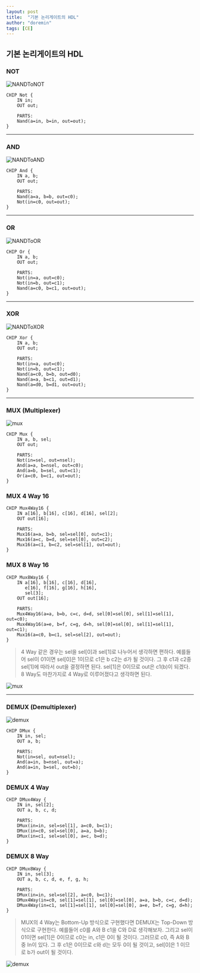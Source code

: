 ```yaml
---
layout: post
title:  "기본 논리게이트의 HDL"
author: "doremin"
tags: [CE]
---
```


## 기본 논리게이트의 HDL

### NOT

![NANDToNOT](/assets/images/2020-12-28/2020-12-28-1.png)

```
CHIP Not {
    IN in;
    OUT out;

    PARTS:
    Nand(a=in, b=in, out=out);
}
```
---

### AND

![NANDToAND](/assets/images/2020-12-28/2020-12-28-2.png)

```
CHIP And {
    IN a, b;
    OUT out;

    PARTS:
    Nand(a=a, b=b, out=c0);
    Not(in=c0, out=out);
}
```
---

### OR

![NANDToOR](/assets/images/2020-12-28/2020-12-28-3.png)

```
CHIP Or {
    IN a, b;
    OUT out;

    PARTS:
    Not(in=a, out=c0);
    Not(in=b, out=c1);
    Nand(a=c0, b=c1, out=out);
}
```
---

### XOR

![NANDToXOR](/assets/images/2020-12-28/2020-12-28-4.png)

```
CHIP Xor {
    IN a, b;
    OUT out;

    PARTS:
    Not(in=a, out=c0);
    Not(in=b, out=c1);
    Nand(a=c0, b=b, out=d0);
    Nand(a=a, b=c1, out=d1);
    Nand(a=d0, b=d1, out=out);
}
```
---

### MUX (Multiplexer)

![mux](/assets/images/2020-12-29/2020-12-29-1.png)

```
CHIP Mux {
    IN a, b, sel;
    OUT out;

    PARTS:
    Not(in=sel, out=nsel);
    And(a=a, b=nsel, out=c0);
    And(a=b, b=sel, out=c1);
    Or(a=c0, b=c1, out=out);
}
```

### MUX 4 Way 16

```
CHIP Mux4Way16 {
    IN a[16], b[16], c[16], d[16], sel[2];
    OUT out[16];

    PARTS:
    Mux16(a=a, b=b, sel=sel[0], out=c1);
    Mux16(a=c, b=d, sel=sel[0], out=c2);
    Mux16(a=c1, b=c2, sel=sel[1], out=out);
}
```

### MUX 8 Way 16

```
CHIP Mux8Way16 {
    IN a[16], b[16], c[16], d[16],
       e[16], f[16], g[16], h[16],
       sel[3];
    OUT out[16];

    PARTS:
    Mux4Way16(a=a, b=b, c=c, d=d, sel[0]=sel[0], sel[1]=sel[1], out=c0);
    Mux4Way16(a=e, b=f, c=g, d=h, sel[0]=sel[0], sel[1]=sel[1], out=c1);
    Mux16(a=c0, b=c1, sel=sel[2], out=out);
}
```

> 4 Way 같은 경우는 sel을 sel[0]과 sel[1]로 나누어서 생각하면 편하다.
> 예를들어 sel이 01이면 sel[0]은 1이므로 c1은 b c2는 d가 될 것이다.
> 그 후 c1과 c2중 sel[1]에 따라서 out을 결정하면 된다. sel[1]은 0이므로 out은 c1(b)이 되겠다.
> 8 Way도 마찬가지로 4 Way로 이루어졌다고 생각하면 된다.

![mux](/assets/images/2020-12-29/2020-12-29-3.png)

---

### DEMUX (Demultiplexer)

![demux](/assets/images/2020-12-29/2020-12-29-2.png)

```
CHIP DMux {
    IN in, sel;
    OUT a, b;

    PARTS:
    Not(in=sel, out=nsel);
    And(a=in, b=nsel, out=a);
    And(a=in, b=sel, out=b);
}
```

### DEMUX 4 Way

```
CHIP DMux4Way {
    IN in, sel[2];
    OUT a, b, c, d;

    PARTS:
    DMux(in=in, sel=sel[1], a=c0, b=c1);
    DMux(in=c0, sel=sel[0], a=a, b=b);
    DMux(in=c1, sel=sel[0], a=c, b=d);
}
```

### DEMUX 8 Way 

```
CHIP DMux8Way {
    IN in, sel[3];
    OUT a, b, c, d, e, f, g, h;

    PARTS:
    DMux(in=in, sel=sel[2], a=c0, b=c1);
    DMux4Way(in=c0, sel[1]=sel[1], sel[0]=sel[0], a=a, b=b, c=c, d=d);
    DMux4Way(in=c1, sel[1]=sel[1], sel[0]=sel[0], a=e, b=f, c=g, d=h);
}
```

> MUX의 4 Way는 Bottom-Up 방식으로 구현했다면 DEMUX는 Top-Down 방식으로 구현한다.
> 예를들어 c0를 A와 B c1을 C와 D로 생각해보자.
> 그리고 sel이 01이면 sel[1]은 0이므로 c0는 in, c1은 0이 될 것이다. 그러므로 c0, 즉 A와 B중 In이 있다.
> 그 후 c1은 0이므로 c와 d는 모두 0이 될 것이고, sel[0]은 1 이므로 b가 out이 될 것이다.

![demux](/assets/images/2020-12-29/2020-12-29-4.png)
